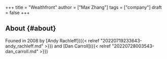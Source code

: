+++
title = "Wealthfront"
author = ["Max Zhang"]
tags = ["company"]
draft = false
+++

## About {#about}

Founed in 2008
by [Andy Rachleff]({{< relref "20220719233643-andy_rachleff.md" >}}) and [Dan Carroll]({{< relref "20220728003543-dan_carroll.md" >}})
